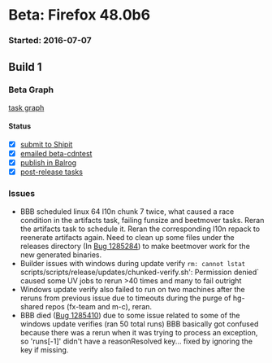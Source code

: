 # Beta: Firefox 48.0b6

### Started: 2016-07-07

## Build 1

### Beta Graph
[task graph](https://tools.taskcluster.net/task-group-inspector/#Z2BNOjUqTC-P6du___P5oA)


#### Status
- [x] [submit to Shipit](https://wiki.mozilla.org/Release:Release_Automation_on_Mercurial:Starting_a_Release#Submit_to_Ship_It)
- [x] [emailed beta-cdntest](../how-tos/relpro.md#1-email-drivers-re-release-live-on-cdntest-channel)
- [x] [publish in Balrog](../how-tos/relpro.md#3-publish-in-balrog)
- [x] [post-release tasks](../how-tos/relpro.md#4-post-release-step)

### Issues
- BBB scheduled linux 64 l10n chunk 7 twice, what caused a race condition in the artifacts task, failing funsize and beetmover tasks. Reran the artifacts task to schedule it. Reran the corresponding l10n repack to reenerate artifacts again. Need to clean up some files under the releases directory (In [Bug 1285284](https://bugzil.la/1285284)) to make beetmover work for the new generated binaries.
- Builder issues with windows during update verify `rm: cannot lstat `scripts/scripts/release/updates/chunked-verify.sh\': Permission denied` caused some UV jobs to rerun >40 times and many to fail outright
- Windows update verify also failed to run on two machines after the reruns from previous issue due to timeouts during the purge of hg-shared repos (fx-team and m-c), reran.
- BBB died ([Bug 1285410](https://bugzil.la/1285410)) due to some issue related to some of the windows update verifies (ran 50 total runs) BBB basically got confused because there was a rerun when it was trying to process an exception, so 'runs[-1]' didn't have a reasonResolved key... fixed by ignoring the key if missing.


